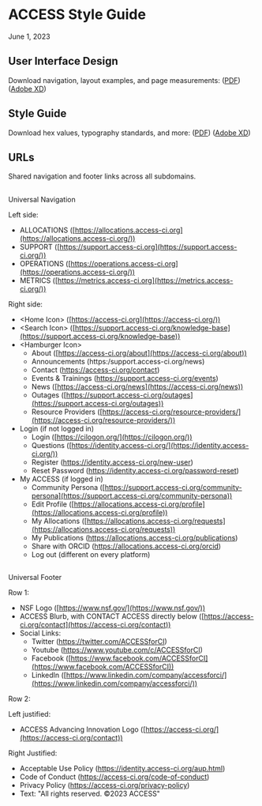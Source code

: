 # ACCESS Style Guide

June 1, 2023

## User Interface Design

Download navigation, layout examples, and page measurements:
([PDF](https://github.com/access-ci-org/Web_and_Branding/blob/master/ncsa-access-UI-13.pdf))
([Adobe XD](https://github.com/access-ci-org/Web_and_Branding/blob/master/ncsa-access-UI-13.xd))

## Style Guide

Download hex values, typography standards, and more:
([PDF](https://github.com/access-ci-org/Web_and_Branding/blob/master/access-style-guide-5.pdf))
([Adobe XD](https://github.com/access-ci-org/Web_and_Branding/blob/master/access-style-guide-5.xd))

## URLs

Shared navigation and footer links across all subdomains.

##

Universal Navigation

Left side:

- ALLOCATIONS ([https://allocations.access-ci.org](https://allocations.access-ci.org/))
- SUPPORT ([https://support.access-ci.org](https://support.access-ci.org/))
- OPERATIONS ([https://operations.access-ci.org](https://operations.access-ci.org/))
- METRICS ([https://metrics.access-ci.org](https://metrics.access-ci.org/))

Right side:

- \<Home Icon\> ([https://access-ci.org](https://access-ci.org/))
- \<Search Icon\> ([https://support.access-ci.org/knowledge-base](https://support.access-ci.org/knowledge-base))
- \<Hamburger Icon\>
  - About ([https://access-ci.org/about](https://access-ci.org/about))
  - Announcements (https:/support.access-ci.org/news)
  - Contact (https://access-ci.org/contact)
  - Events & Trainings (https://support.access-ci.org/events)
  - News ([https://access-ci.org/news](https://access-ci.org/news))
  - Outages ([https://support.access-ci.org/outages](https://support.access-ci.org/outages))
  - Resource Providers ([https://access-ci.org/resource-providers/](https://access-ci.org/resource-providers/))
- Login (if not logged in)
  - Login ([https://cilogon.org/](https://cilogon.org/))
  - Questions ([https://identity.access-ci.org/](https://identity.access-ci.org/))
  - Register (https://identity.access-ci.org/new-user)
  - Reset Password (https://identity.access-ci.org/password-reset)
- My ACCESS (if logged in)
  - Community Persona ([https://support.access-ci.org/community-persona](https://support.access-ci.org/community-persona))
  - Edit Profile ([https://allocations.access-ci.org/profile](https://allocations.access-ci.org/profile))
  - My Allocations ([https://allocations.access-ci.org/requests](https://allocations.access-ci.org/requests))
  - My Publications (https://allocations.access-ci.org/publications)
  - Share with ORCID (https://allocations.access-ci.org/orcid)
  - Log out (different on every platform)

##

Universal Footer

Row 1:

- NSF Logo ([https://www.nsf.gov/](https://www.nsf.gov/))
- ACCESS Blurb, with CONTACT ACCESS directly below ([https://access-ci.org/contact](https://access-ci.org/contact))
- Social Links:
  - Twitter (https://twitter.com/ACCESSforCI)
  - Youtube (https://www.youtube.com/c/ACCESSforCI)
  - Facebook ([https://www.facebook.com/ACCESSforCI](https://www.facebook.com/ACCESSforCI))
  - LinkedIn ([https://www.linkedin.com/company/accessforci/](https://www.linkedin.com/company/accessforci/))

Row 2:

Left justified:

- ACCESS Advancing Innovation Logo ([https://access-ci.org/](https://access-ci.org/contact))

Right Justified:

- Acceptable Use Policy (https://identity.access-ci.org/aup.html)
- Code of Conduct (https://access-ci.org/code-of-conduct)
- Privacy Policy (https://access-ci.org/privacy-policy)
- Text: "All rights reserved. ©2023 ACCESS"
